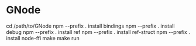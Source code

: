 # GNode
cd /path/to/GNode npm --prefix . install bindings npm --prefix . install debug npm --prefix . install ref npm --prefix . install ref-struct npm --prefix . install node-ffi make make run
